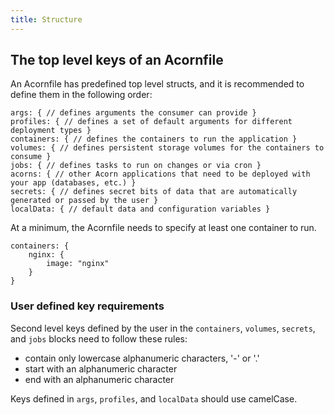 ```yaml
---
title: Structure
---
```


## The top level keys of an Acornfile

An Acornfile has predefined top level structs, and it is recommended to define them in the following order:

```cue
args: { // defines arguments the consumer can provide }
profiles: { // defines a set of default arguments for different deployment types }
containers: { // defines the containers to run the application }
volumes: { // defines persistent storage volumes for the containers to consume }
jobs: { // defines tasks to run on changes or via cron }
acorns: { // other Acorn applications that need to be deployed with your app (databases, etc.) }
secrets: { // defines secret bits of data that are automatically generated or passed by the user }
localData: { // default data and configuration variables }
```

At a minimum, the Acornfile needs to specify at least one container to run.

```cue
containers: {
    nginx: {
        image: "nginx"
    }
}
```

### User defined key requirements

Second level keys defined by the user in the `containers`, `volumes`, `secrets`, and `jobs` blocks need to follow these rules:

* contain only lowercase alphanumeric characters, '-' or '.'
* start with an alphanumeric character
* end with an alphanumeric character

Keys defined in `args`, `profiles`, and `localData` should use camelCase.
